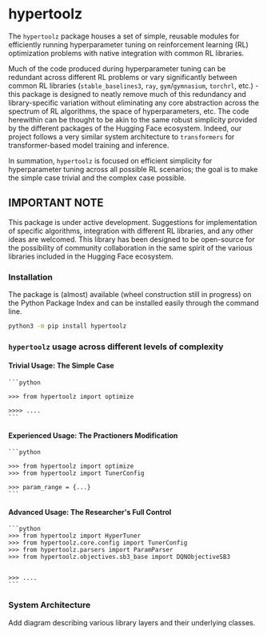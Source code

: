 # hypertoolz

The `hypertoolz` package houses a set of simple, reusable modules for efficiently running hyperparameter tuning on reinforcement learning (RL) optimization problems with native integration with common RL libraries. 

Much of the code produced during hyperparameter tuning can be redundant across different RL problems or vary significantly between common RL libraries (`stable_baselines3`, `ray`, `gym`/`gymnasium`, `torchrl`, etc.) - this package is designed to neatly remove much of this redundancy and library-specific variation without eliminating any core abstraction across the spectrum of RL algorithms, the space of hyperparameters, etc. The code herewithin can be thought to be akin to the same robust simplicity provided by the different packages of the Hugging Face ecosystem. Indeed, our project follows a very similar system architecture to `transformers` for transformer-based model training and inference.

In summation, `hypertoolz` is focused on efficient simplicity for hyperparameter tuning across all possible RL scenarios; the goal is to make the simple case trivial and the complex case possible.

## IMPORTANT NOTE

This package is under active development. Suggestions for implementation of specific algorithms, integration with different RL libraries, and any other ideas are welcomed. This library has been designed to be open-source for the possibility of community collaboration in the same spirit of the various libraries included in the Hugging Face ecosystem.

### Installation

The package is (almost) available (wheel construction still in progress) on the Python Package Index and can be installed easily through the command line.

```bash
python3 -m pip install hypertoolz
```

### `hypertoolz` usage across different levels of complexity

#### Trivial Usage: The Simple Case

    ```python

    >>> from hypertoolz import optimize

    >>>> ....
    ```

#### Experienced Usage: The Practioners Modification

    ```python

    >>> from hypertoolz import optimize
    >>> from hypertoolz import TunerConfig

    >>> param_range = {...}
    ```

#### Advanced Usage: The Researcher's Full Control

    ```python
    >>> from hypertoolz import HyperTuner
    >>> from hypertoolz.core.config import TunerConfig
    >>> from hypertoolz.parsers import ParamParser
    >>> from hypertoolz.objectives.sb3_base import DQNObjectiveSB3


    >>> ....
    ```

### System Architecture

Add diagram describing various library layers and their underlying classes.
